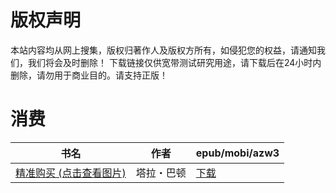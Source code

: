 # 版权声明

本站内容均从网上搜集，版权归著作人及版权方所有，如侵犯您的权益，请通知我们，我们将会及时删除！ 下载链接仅供宽带测试研究用途，请下载后在24小时内删除，请勿用于商业目的。请支持正版！

# 消费

| 书名 | 作者 | epub/mobi/azw3 |
| --- | --- | --- |
| [精准购买 (点击查看图片)](https://www.dushupai.com/attachment/2024/06/09/16f7a50158590646.jpg) | 塔拉・巴顿 | [下载](https://url89.ctfile.com/f/31084289-1357053505-96c3ff?p=8866) |
